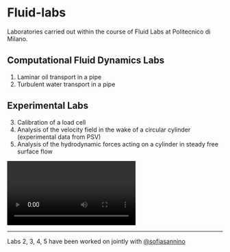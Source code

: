 # Fluid-labs
Laboratories carried out within the course of Fluid Labs at Politecnico di Milano.

## Computational Fluid Dynamics Labs
1. Laminar oil transport in a pipe
2. Turbulent water transport in a pipe
## Experimental Labs
3. Calibration of a load cell
4. Analysis of the velocity field in the wake of a circular cylinder (experimental data from PSV)
5. Analysis of the hydrodynamic forces acting on a cylinder in steady free surface flow

![Video of flow streamlines with vortex shedding](https://github.com/martapignatelli/Fluid-labs/blob/main/Experimental%20labs/Test%20case%202/matlab/movies/mov_time_avg/stramlines_avg_20250716_192822.mp4)
___
Labs 2, 3, 4, 5 have been worked on jointly with [@sofiasannino](https://github.com/sofiasannino)
